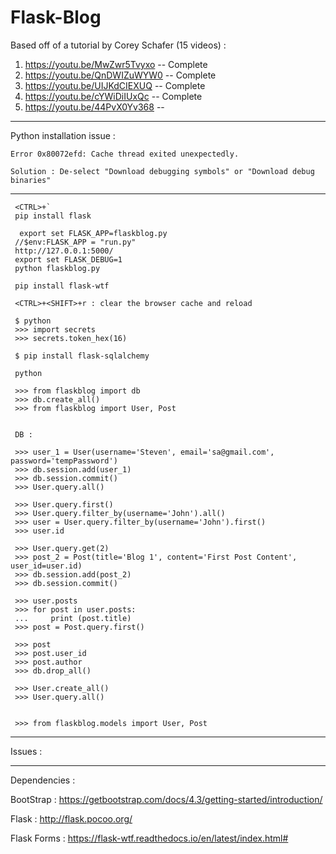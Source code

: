 # Flask-Blog

Based off of a tutorial by Corey Schafer (15 videos) :

1) https://youtu.be/MwZwr5Tvyxo -- Complete
2) https://youtu.be/QnDWIZuWYW0 -- Complete
3) https://youtu.be/UIJKdCIEXUQ -- Complete
4) https://youtu.be/cYWiDiIUxQc -- Complete
5) https://youtu.be/44PvX0Yv368 --



----------------------------------------------------------------------
Python installation issue :

	Error 0x80072efd: Cache thread exited unexpectedly.

	Solution : De-select "Download debugging symbols" or "Download debug binaries"

----------------------------------------------------------------------
     <CTRL>+`
     pip install flask

      export set FLASK_APP=flaskblog.py
     //$env:FLASK_APP = "run.py"
     http://127.0.0.1:5000/
     export set FLASK_DEBUG=1
     python flaskblog.py

     pip install flask-wtf

     <CTRL>+<SHIFT>+r : clear the browser cache and reload

     $ python
     >>> import secrets
     >>> secrets.token_hex(16)

     $ pip install flask-sqlalchemy

     python

     >>> from flaskblog import db
     >>> db.create_all()
     >>> from flaskblog import User, Post


     DB :

     >>> user_1 = User(username='Steven', email='sa@gmail.com', password='tempPassword')
     >>> db.session.add(user_1)
     >>> db.session.commit()
     >>> User.query.all()

     >>> User.query.first()
     >>> User.query.filter_by(username='John').all()
     >>> user = User.query.filter_by(username='John').first()
     >>> user.id

     >>> User.query.get(2)
     >>> post_2 = Post(title='Blog 1', content='First Post Content', user_id=user.id)
     >>> db.session.add(post_2)
     >>> db.session.commit()

     >>> user.posts
     >>> for post in user.posts:
     ...     print (post.title)
     >>> post = Post.query.first()

     >>> post
     >>> post.user_id
     >>> post.author
     >>> db.drop_all()

     >>> User.create_all()
     >>> User.query.all()


     >>> from flaskblog.models import User, Post


















----------------------------------------------------------------------
Issues :


----------------------------------------------------------------------

Dependencies :


BootStrap : https://getbootstrap.com/docs/4.3/getting-started/introduction/

Flask : http://flask.pocoo.org/

Flask Forms : https://flask-wtf.readthedocs.io/en/latest/index.html#

